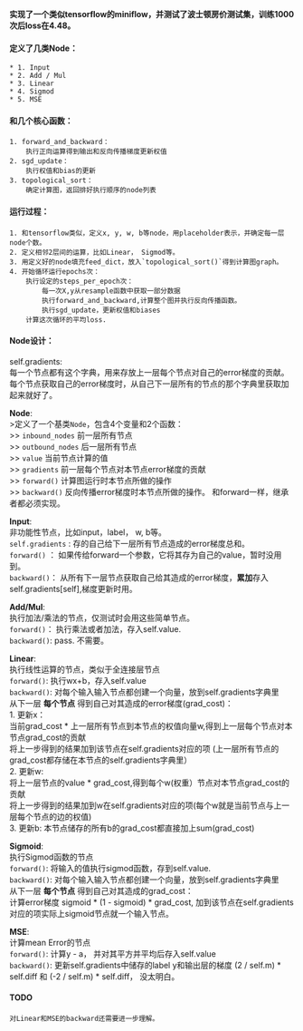 **实现了一个类似tensorflow的miniflow，并测试了波士顿房价测试集，训练1000次后loss在4.48。**  

#### 定义了几类Node：  
    * 1. Input  
    * 2. Add / Mul  
    * 3. Linear   
    * 4. Sigmod  
    * 5. MSE  
#### 和几个核心函数：
    1. forward_and_backward：  
        执行正向运算得到输出和反向传播梯度更新权值  
    2. sgd_update：  
        执行权值和bias的更新  
    3. topological_sort：  
        确定计算图，返回排好执行顺序的node列表  

#### 运行过程：
    1. 和tensorflow类似，定义x, y, w, b等node，用placeholder表示，并确定每一层node个数。  
    2. 定义相邻2层间的运算，比如Linear， Sigmod等。    
    3. 用定义好的node填充feed_dict，放入`topological_sort()`得到计算图graph。    
    4. 开始循环运行epochs次：    
        执行设定的steps_per_epoch次：  
            每一次X,y从resample函数中获取一部分数据  
            执行forward_and_backward,计算整个图并执行反向传播函数。  
            执行sgd_update，更新权值和biases  
        计算这次循环的平均loss.  


#### Node设计：  

self.gradients:  
        每一个节点都有这个字典，用来存放上一层每个节点对自己的error梯度的贡献。   
        每个节点获取自己的error梯度时，从自己下一层所有的节点的那个字典里获取加起来就好了。  

**Node**:  
    >定义了一个基类`Node`，包含4个变量和2个函数：  
        >> `inbound_nodes`   前一层所有节点  
        >> `outbound_nodes`  后一层所有节点  
        >> `value`           当前节点计算的值  
        >> `gradients`       前一层每个节点对本节点error梯度的贡献  
        >> `forward()`       计算图运行时本节点所做的操作  
        >> `backward()`      反向传播error梯度时本节点所做的操作。 和forward一样，继承者都必须实现。  

**Input**:  
    非功能性节点，比如input，label， w, b等。  
        `self.gradients` : 存的自己给下一层所有节点造成的error梯度总和。    
        `forward()` ：  如果传给forward一个参数，它将其存为自己的value，暂时没用到。  
        `backward()`：  从所有下一层节点获取自己给其造成的error梯度，**累加**存入self.gradients[self],梯度更新时用。  
    
**Add/Mul**:  
    执行加法/乘法的节点，仅测试时会用这些简单节点。  
        `forward()`：   执行乘法或者加法，存入self.value.  
        `backward()`:   pass. 不需要。  

**Linear**:    
    执行线性运算的节点，类似于全连接层节点    
        `forward()`:    执行wx+b，存入self.value  
        `backward()`:   对每个输入输入节点都创建一个向量，放到self.gradients字典里  
                        从下一层 **每个节点** 得到自己对其造成的error梯度(grad_cost)：  
                            1. 更新x：  
                                    当前grad_cost * 上一层所有节点到本节点的权值向量w,得到上一层每个节点对本节点grad_cost的贡献  
                                    将上一步得到的结果加到该节点在self.gradients对应的项 (上一层所有节点的grad_cost都存储在本节点的self.gradients字典里）  
                            2. 更新w:  
                                    将上一层节点的value * grad_cost,得到每个w(权重）节点对本节点grad_cost的贡献  
                                    将上一步得到的结果加到w在self.gradients对应的项(每个w就是当前节点与上一层每个节点的边的权值)  
                            3. 更新b: 本节点储存的所有b的grad_cost都直接加上sum(grad_cost)  


**Sigmoid**:    
    执行Sigmod函数的节点    
        `forward()`:    将输入的值执行sigmod函数，存到self.value.    
        `backward()`:   对每个输入输入节点都创建一个向量，放到self.gradients字典里  
                        从下一层 **每个节点** 得到自己对其造成的grad_cost：  
                        计算error梯度 sigmoid * (1 - sigmoid) * grad_cost, 加到该节点在self.gradients对应的项实际上sigmoid节点就一个输入节点。  
  

**MSE**:    
    计算mean Error的节点    
        `forward()`:    计算y - a， 并对其平方并平均后存入self.value  
        `backward()`:   更新self.gradients中储存的label y和输出层的梯度 (2 / self.m) * self.diff 和 (-2 / self.m) * self.diff， 没太明白。  


#### TODO  
    对Linear和MSE的backward还需要进一步理解。    

        
